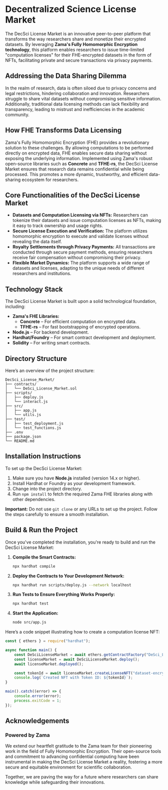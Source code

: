 # Decentralized Science License Market

The DecSci License Market is an innovative peer-to-peer platform that transforms the way researchers share and monetize their encrypted datasets. By leveraging **Zama's Fully Homomorphic Encryption technology**, this platform enables researchers to issue time-limited "computation licenses" for their FHE-encrypted datasets in the form of NFTs, facilitating private and secure transactions via privacy payments. 

## Addressing the Data Sharing Dilemma

In the realm of research, data is often siloed due to privacy concerns and legal restrictions, hindering collaboration and innovation. Researchers struggle to share vital datasets without compromising sensitive information. Additionally, traditional data licensing methods can lack flexibility and transparency, leading to mistrust and inefficiencies in the academic community.

## How FHE Transforms Data Licensing

Zama's Fully Homomorphic Encryption (FHE) provides a revolutionary solution to these challenges. By allowing computations to be performed directly on encrypted data, FHE enables secure data sharing without exposing the underlying information. Implemented using Zama's robust open-source libraries such as **Concrete** and **TFHE-rs**, the DecSci License Market ensures that research data remains confidential while being processed. This promotes a more dynamic, trustworthy, and efficient data-sharing ecosystem for researchers.

## Core Functionalities of the DecSci License Market

- **Datasets and Computation Licensing via NFTs:** Researchers can tokenize their datasets and issue computation licenses as NFTs, making it easy to track ownership and usage rights.
- **Secure License Execution and Verification:** The platform utilizes homomorphic encryption to execute and validate licenses without revealing the data itself.
- **Royalty Settlements through Privacy Payments:** All transactions are conducted through secure payment methods, ensuring researchers receive fair compensation without compromising their privacy.
- **Flexible Market Dynamics:** The platform supports a wide range of datasets and licenses, adapting to the unique needs of different researchers and institutions.

## Technology Stack

The DecSci License Market is built upon a solid technological foundation, including:

- **Zama's FHE Libraries:** 
  - **Concrete** – For efficient computation on encrypted data.
  - **TFHE-rs** – For fast bootstrapping of encrypted operations.
- **Node.js** – For backend development.
- **Hardhat/Foundry** – For smart contract development and deployment.
- **Solidity** – For writing smart contracts.

## Directory Structure

Here’s an overview of the project structure:

```
DecSci_License_Market/
├── contracts/
│   └── DeSci_License_Market.sol
├── scripts/
│   ├── deploy.js
│   └── interact.js
├── src/
│   ├── app.js
│   └── utils.js
├── test/
│   ├── test_deployment.js
│   └── test_functions.js
├── .env
├── package.json
└── README.md
```

## Installation Instructions

To set up the DecSci License Market:

1. Make sure you have **Node.js** installed (version 14.x or higher).
2. Install Hardhat or Foundry as your development framework.
3. Change into the project directory.
4. Run `npm install` to fetch the required Zama FHE libraries along with other dependencies.

**Important:** Do not use `git clone` or any URLs to set up the project. Follow the steps carefully to ensure a smooth installation.

## Build & Run the Project

Once you've completed the installation, you're ready to build and run the DecSci License Market:

1. **Compile the Smart Contracts:**
   ```bash
   npx hardhat compile
   ```

2. **Deploy the Contracts to Your Development Network:**
   ```bash
   npx hardhat run scripts/deploy.js --network localhost
   ```

3. **Run Tests to Ensure Everything Works Properly:**
   ```bash
   npx hardhat test
   ```

4. **Start the Application:**
   ```bash
   node src/app.js
   ```

Here’s a code snippet illustrating how to create a computation license NFT:

```javascript
const { ethers } = require("hardhat");

async function main() {
    const DeSciLicenseMarket = await ethers.getContractFactory("DeSci_License_Market");
    const licenseMarket = await DeSciLicenseMarket.deploy();
    await licenseMarket.deployed();

    const tokenId = await licenseMarket.createLicenseNFT("dataset-encrypted", 30);
    console.log(`Created NFT with Token ID: ${tokenId}`);
}

main().catch((error) => {
    console.error(error);
    process.exitCode = 1;
});
```

## Acknowledgements

### Powered by Zama

We extend our heartfelt gratitude to the Zama team for their pioneering work in the field of Fully Homomorphic Encryption. Their open-source tools and commitment to advancing confidential computing have been instrumental in making the DecSci License Market a reality, fostering a more secure and equitable environment for scientific collaboration. 

Together, we are paving the way for a future where researchers can share knowledge while safeguarding their innovations.
